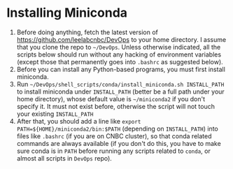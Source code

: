 # Installing Miniconda

1. Before doing anything, fetch the latest version of <https://github.com/leelabcnbc/DevOps> to your home directory. I assume that you clone the repo to `~/DevOps`. Unless otherwise indicated, all the scripts below should run without any hacking of environment variables (except those that permanently goes into `.bashrc` as suggested below).
2. Before you can install any Python-based programs, you must first install miniconda.
3. Run `~/DevOps/shell_scripts/conda/install_miniconda.sh INSTALL_PATH` to install miniconda under `INSTALL_PATH` (better be a full path under your home directory), whose default value is `~/miniconda2` if you don't specify it. It must not exist before, otherwise the script will not touch your existing `INSTALL_PATH`
4. After that, you should add a line like `export PATH=${HOME}/miniconda2/bin:$PATH` (depending on `INSTALL_PATH`) into files like `.bashrc` (if you are on CNBC cluster), so that conda related commands are always available (if you don't do this, you have to make sure conda is in `PATH` before running any scripts related to `conda`, or almost all scripts in `DevOps` repo).
